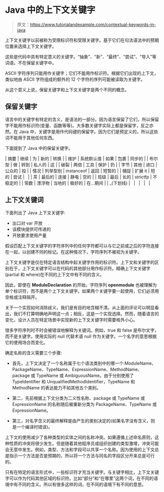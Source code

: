 # Java 中的上下文关键字

> 原文：<https://www.tutorialandexample.com/contextual-keywords-in-java>

上下文关键字以前被称为受限标识符和受限关键字。基于它们在句法语法中的预期位置来选择上下文关键字。

这些是代码中具有特定意义的关键字。“抽象”、“新”、“最终”、“尝试”、“导入”等词语。不在保留关键字中。

ASCII 字符序列只能用作关键字；它们不能用作标识符。根据它们出现的上下文，类似地由 ASCII 字符组成的额外的 12 个字符的序列可能被读取为关键字。

从这个意义上说，保留关键字和上下文关键字是两个不同的概念。

## 保留关键字

语言中的关键字有特定的含义，是语法的一部分。因为语言保留了它们，所以保留字不能用作标识符(变量、函数等等)。大多数关键字实际上都是保留字，反之亦然。在 Java 中，关键字是用作代码键的保留字。因为它们是预定义的，所以这些词不能用于其他任何东西。

下面提到了 Java 中的保留关键字。



| 摘要 | 继续 | 为 | 新的 | 转换 |
| 维护 | 系统默认值 | 如果 | 包裹 | 同步的 |
| 布尔型 | 做 | 转到 | 私人的 | 这 |
| 破裂 | 两倍 | 工具 | 保护 | 扔 |
| 字节 | 其他 | 进口 | 公众的 | 投 |
| 情况 | 列举型别 | instanceof | 返回 | 短暂的 |
| 捕捉 | 扩展 it | 短的 | 尝试 |   |
| 茶 | 最后的 | 连接 | 静电 | 空的 |
| 班级 | 最后 | 长的 | strictfp | 不稳定的 |
| 常数 | 漂浮物 | 当地的 | 极好的 | 在…期间 |
| _(下划线) |   |   |   |   |



## 上下文关键词

下面列出了 Java 上下文关键字:

*   出口对 var 开放
*   该模块提供可传递的
*   开放要求使用产量

假设匹配上下文关键字的字符序列中的任何字符都可以与它之前或之后的字符连接在一起，以创建不同的标记。在这种情况下，字符序列不被视为关键字。

上下文关键字是仅在特定语言结构中起关键字作用的标识符。上下文和关键字的区别在于，上下文关键字可以在代码的其他部分用作标识符。精确上下文关键字(partial 和 where)在不同的上下文中有不同的含义。

因此，即使在 **ModuleDeclaration** 的开始，字符序列 **openmodule** 也被理解为单个标识符，而不是两个上下文关键字。如果两个关键字要一起使用，它们必须用空格或注释隔开。

关于一个实现如何消除歧义，我们是有目的地含糊不清。从上面的评论可以明显看出，我们不打算明确地声明这一点；相反，这是一个实现选择。然而，随着语言的变化，设计人员在特定场景中实现新的上下文关键字时需要格外小心。

很多字符序列时不时会被错误地解释为关键词。例如，true 和 false 是布尔文字，而不是关键字。使用实际的 null 代替术语 null 作为关键字。一个名字的意思根据它的使用场合而变化。

确定名称的含义需要三个步骤:

*   首先，上下文决定了一个名称属于七个语法类别中的哪一个:ModuleName、PackageName、TypeName、ExpressionName、MethodName、package 或 TypeName 或 AmbiguousName。由于分别使用了 TypeIdentifier 和 UnqualifiedMethodIdentifier，TypeName 和 MethodName 的表达能力不如其他五个类别。

*   第二，先前根据上下文分类为二义性名称、package 或 TypeName 或 ExpressionName 的名称随后被重新分类为 PackageName、TypeName 或 ExpressionName。
*   第三，对名字含义的最终解释是由产生的类别决定的(如果名字没有含义，则是一个编译时错误)。

上下文的使用减少了各种类型的实体之间的名称冲突。如果遵循上述命名原则，这种性质的冲突将很少发生。但是随着其他程序员或组织创建的类型激增，冲突可能会无意中发生。例如，类型、方法和字段可以共享一个名称。因为使用的上下文总是指示一个方法是否是预期的，所以将一个方法与同名的字段区分开来总是可行的。

只有在特定的语言形式中，一些标识符才充当关键字。与关键字相比，上下文关键字可以作为代码其他区域的标识符。比如“部分”和“在哪里”这两个词，在不同的语境中有不同的含义。所以有很多这样的词，在不同的语境下有不同的意思。